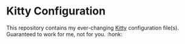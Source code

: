 # Kitty Configuration

This repository contains my ever-changing [Kitty][kitty] configuration file(s). Guaranteed to work for me, not for you. :honk:

[kitty]: https://sw.kovidgoyal.net/kitty/

